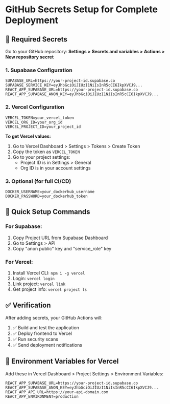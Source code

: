 # GitHub Secrets Setup for Complete Deployment

## 🔐 Required Secrets

Go to your GitHub repository: **Settings > Secrets and variables > Actions > New repository secret**

### 1. Supabase Configuration
```
SUPABASE_URL=https://your-project-id.supabase.co
SUPABASE_SERVICE_KEY=eyJhbGciOiJIUzI1NiIsInR5cCI6IkpXVCJ9...
REACT_APP_SUPABASE_URL=https://your-project-id.supabase.co
REACT_APP_SUPABASE_ANON_KEY=eyJhbGciOiJIUzI1NiIsInR5cCI6IkpXVCJ9...
```

### 2. Vercel Configuration
```
VERCEL_TOKEN=your_vercel_token
VERCEL_ORG_ID=your_org_id
VERCEL_PROJECT_ID=your_project_id
```

**To get Vercel values:**
1. Go to Vercel Dashboard > Settings > Tokens > Create Token
2. Copy the token as `VERCEL_TOKEN`
3. Go to your project settings:
   - Project ID is in Settings > General
   - Org ID is in your account settings

### 3. Optional (for full CI/CD)
```
DOCKER_USERNAME=your_dockerhub_username
DOCKER_PASSWORD=your_dockerhub_token
```

## 🚀 Quick Setup Commands

### For Supabase:
1. Copy Project URL from Supabase Dashboard
2. Go to Settings > API
3. Copy "anon public" key and "service_role" key

### For Vercel:
1. Install Vercel CLI: `npm i -g vercel`
2. Login: `vercel login`
3. Link project: `vercel link`
4. Get project info: `vercel project ls`

## ✅ Verification

After adding secrets, your GitHub Actions will:
1. ✅ Build and test the application
2. ✅ Deploy frontend to Vercel
3. ✅ Run security scans
4. ✅ Send deployment notifications

## 🔧 Environment Variables for Vercel

Add these in Vercel Dashboard > Project Settings > Environment Variables:

```
REACT_APP_SUPABASE_URL=https://your-project-id.supabase.co
REACT_APP_SUPABASE_ANON_KEY=eyJhbGciOiJIUzI1NiIsInR5cCI6IkpXVCJ9...
REACT_APP_API_URL=https://your-api-domain.com
REACT_APP_ENVIRONMENT=production
```
